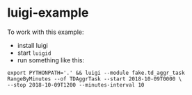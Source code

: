 # luigi-example

To work with this example:

* install luigi
* start `luigid`
* run something like this:
```
export PYTHONPATH='.' && luigi --module fake.td_aggr_task RangeByMinutes --of TDAggrTask --start 2018-10-09T0000 \
--stop 2018-10-09T1200 --minutes-interval 10
```
